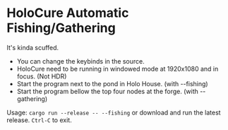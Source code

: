 # HoloCure Automatic Fishing/Gathering

It's kinda scuffed.

- You can change the keybinds in the source.
- HoloCure need to be running in windowed mode at 1920x1080 and in focus. (Not HDR)
- Start the program next to the pond in Holo House. (with --fishing) 
- Start the program bellow the top four nodes at the forge. (with --gathering) 

Usage: `cargo run --release -- --fishing` or download and run the latest release. 
`Ctrl-C` to exit.
